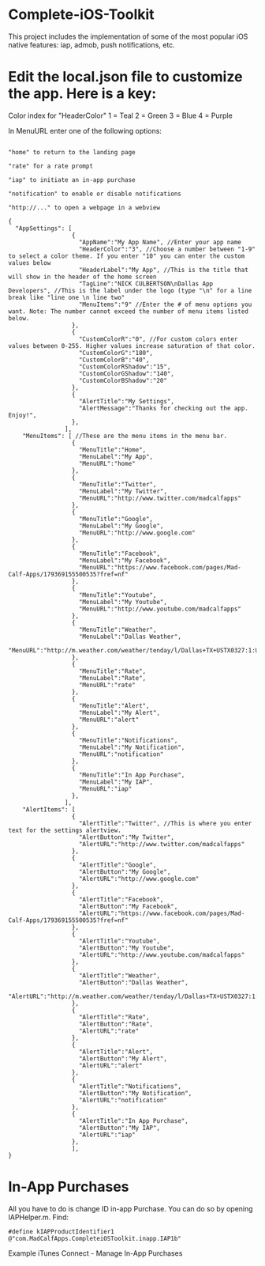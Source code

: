 # Complete-iOS-Toolkit
This project includes the implementation of some of the most popular iOS native features: iap, admob, push notifications, etc.  

# Edit the local.json file to customize the app. Here is a key:

Color index for "HeaderColor"
1 = Teal
2 = Green
3 = Blue
4 = Purple

In MenuURL enter one of the following options:
<pre><code>
"home" to return to the landing page

"rate" for a rate prompt

"iap" to initiate an in-app purchase

"notification" to enable or disable notifications

"http://..." to open a webpage in a webview
</code></pre>

<pre><code>{
  "AppSettings": [
                  {
                    "AppName":"My App Name", //Enter your app name
                    "HeaderColor":"3", //Choose a number between "1-9" to select a color theme. If you enter "10" you can enter the custom values below
                    "HeaderLabel":"My App", //This is the title that will show in the header of the home screen
                    "TagLine":"NICK CULBERTSON\nDallas App Developers", //This is the label under the logo (type "\n" for a line break like "line one \n line two"
                    "MenuItems":"9" //Enter the # of menu options you want. Note: The number cannot exceed the number of menu items listed below.
                  },
                  {
                    "CustomColorR":"0", //For custom colors enter values between 0-255. Higher values increase saturation of that color.
                    "CustomColorG":"180",
                    "CustomColorB":"40",
                    "CustomColorRShadow":"15",
                    "CustomColorGShadow":"140",
                    "CustomColorBShadow":"20"
                  },
                  {
                    "AlertTitle":"My Settings",
                    "AlertMessage":"Thanks for checking out the app. Enjoy!",
                  },
                ],
    "MenuItems": [ //These are the menu items in the menu bar.
                  {
                    "MenuTitle":"Home",
                    "MenuLabel":"My App",
                    "MenuURL":"home"
                  },
                  {
                    "MenuTitle":"Twitter",
                    "MenuLabel":"My Twitter",
                    "MenuURL":"http://www.twitter.com/madcalfapps"
                  },
                  {
                    "MenuTitle":"Google",
                    "MenuLabel":"My Google",
                    "MenuURL":"http://www.google.com"
                  },
                  {
                    "MenuTitle":"Facebook",
                    "MenuLabel":"My Facebook",
                    "MenuURL":"https://www.facebook.com/pages/Mad-Calf-Apps/179369155500535?fref=nf"
                  },
                  {
                    "MenuTitle":"Youtube",
                    "MenuLabel":"My Youtube",
                    "MenuURL":"http://www.youtube.com/madcalfapps"
                  },
                  {
                    "MenuTitle":"Weather",
                    "MenuLabel":"Dallas Weather",
                    "MenuURL":"http://m.weather.com/weather/tenday/l/Dallas+TX+USTX0327:1:US"
                  },
                  {
                    "MenuTitle":"Rate",
                    "MenuLabel":"Rate",
                    "MenuURL":"rate"
                  },
                  {
                    "MenuTitle":"Alert",
                    "MenuLabel":"My Alert",
                    "MenuURL":"alert"
                  },
                  {
                    "MenuTitle":"Notifications",
                    "MenuLabel":"My Notification",
                    "MenuURL":"notification"
                  },
                  {
                    "MenuTitle":"In App Purchase",
                    "MenuLabel":"My IAP",
                    "MenuURL":"iap"
                  },
                ],
    "AlertItems": [
                  {
                    "AlertTitle":"Twitter", //This is where you enter text for the settings alertview.
                    "AlertButton":"My Twitter",
                    "AlertURL":"http://www.twitter.com/madcalfapps"
                  },
                  {
                    "AlertTitle":"Google",
                    "AlertButton":"My Google",
                    "AlertURL":"http://www.google.com"
                  },
                  {
                    "AlertTitle":"Facebook",
                    "AlertButton":"My Facebook",
                    "AlertURL":"https://www.facebook.com/pages/Mad-Calf-Apps/179369155500535?fref=nf"
                  },
                  {
                    "AlertTitle":"Youtube",
                    "AlertButton":"My Youtube",
                    "AlertURL":"http://www.youtube.com/madcalfapps"
                  },
                  {
                    "AlertTitle":"Weather",
                    "AlertButton":"Dallas Weather",
                    "AlertURL":"http://m.weather.com/weather/tenday/l/Dallas+TX+USTX0327:1:US"
                  },
                  {
                    "AlertTitle":"Rate",
                    "AlertButton":"Rate",
                    "AlertURL":"rate"
                  },
                  {
                    "AlertTitle":"Alert",
                    "AlertButton":"My Alert",
                    "AlertURL":"alert"
                  },
                  {
                    "AlertTitle":"Notifications",
                    "AlertButton":"My Notification",
                    "AlertURL":"notification"
                  },
                  {
                    "AlertTitle":"In App Purchase",
                    "AlertButton":"My IAP",
                    "AlertURL":"iap"
                  },
                  ],
}</code></pre>

# In-App Purchases
All you have to do is change ID in-app Purchase. You can do so by opening IAPHelper.m. Find:

`#define kIAPProductIdentifier1 @"com.MadCalfApps.CompleteiOSToolkit.inapp.IAP1b"`

Example iTunes Connect - Manage In-App Purchases



